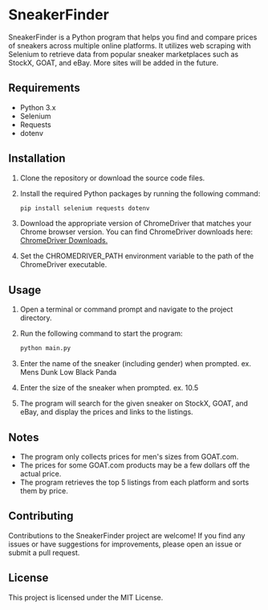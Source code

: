 # SneakerFinder

SneakerFinder is a Python program that helps you find and compare prices of sneakers across multiple online platforms. It utilizes web scraping with Selenium to retrieve data from popular sneaker marketplaces such as StockX, GOAT, and eBay. More sites will be added in the future.

## Requirements

- Python 3.x
- Selenium
- Requests
- dotenv

## Installation

1. Clone the repository or download the source code files.
2. Install the required Python packages by running the following command:

   ```bash
   pip install selenium requests dotenv
3. Download the appropriate version of ChromeDriver that matches your Chrome browser version. You can find ChromeDriver downloads here: [ChromeDriver Downloads.](https://sites.google.com/chromium.org/driver/)
4. Set the CHROMEDRIVER_PATH environment variable to the path of the ChromeDriver executable.

## Usage

1. Open a terminal or command prompt and navigate to the project directory.
2. Run the following command to start the program:

   ```bash
   python main.py
3. Enter the name of the sneaker (including gender) when prompted. ex. Mens Dunk Low Black Panda
4. Enter the size of the sneaker when prompted. ex. 10.5
5. The program will search for the given sneaker on StockX, GOAT, and eBay, and display the prices and links to the listings.

## Notes

- The program only collects prices for men's sizes from GOAT.com.
- The prices for some GOAT.com products may be a few dollars off the actual price.
- The program retrieves the top 5 listings from each platform and sorts them by price.

## Contributing
Contributions to the SneakerFinder project are welcome! If you find any issues or have suggestions for improvements, please open an issue or submit a pull request.

## License
This project is licensed under the MIT License.
